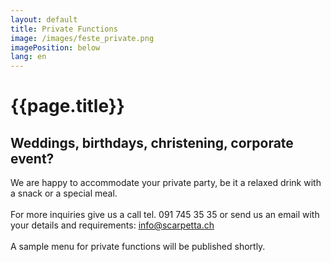 ```yaml
---
layout: default
title: Private Functions
image: /images/feste_private.png
imagePosition: below
lang: en
---
```



{{page.title}}
==============

Weddings, birthdays, christening, corporate event?
----------------------------------------------------

We are happy to accommodate your private party, be it a relaxed drink with a snack or a special meal. 
<br> </br>
For more inquiries give us a call tel. 091 745 35 35 or send us an email with your details and requirements: <info@scarpetta.ch>
<br> </br>
A sample menu for private functions will be published shortly.
